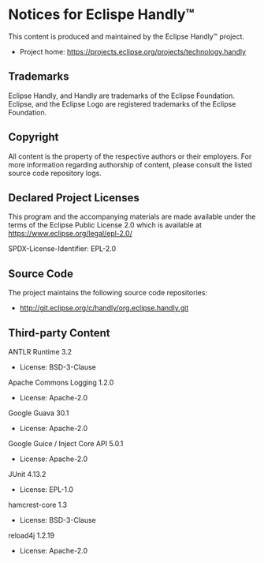 Notices for Eclispe Handly™
==========================

This content is produced and maintained by the Eclipse Handly™ project.

 * Project home: https://projects.eclipse.org/projects/technology.handly

Trademarks
----------

Eclipse Handly, and Handly are trademarks of the Eclipse Foundation. Eclipse,
and the Eclipse Logo are registered trademarks of the Eclipse Foundation.

Copyright
---------

All content is the property of the respective authors or their employers.
For more information regarding authorship of content, please consult the
listed source code repository logs.

Declared Project Licenses
-------------------------

This program and the accompanying materials are made available under
the terms of the Eclipse Public License 2.0 which is available at
https://www.eclipse.org/legal/epl-2.0/

SPDX-License-Identifier: EPL-2.0

Source Code
-----------

The project maintains the following source code repositories:

 * http://git.eclipse.org/c/handly/org.eclipse.handly.git

Third-party Content
-------------------

ANTLR Runtime 3.2

 * License: BSD-3-Clause

Apache Commons Logging 1.2.0

 * License: Apache-2.0

Google Guava 30.1

 * License: Apache-2.0

Google Guice / Inject Core API 5.0.1

 * License: Apache-2.0

JUnit 4.13.2

 * License: EPL-1.0

hamcrest-core 1.3

 * License: BSD-3-Clause

reload4j 1.2.19

 * License: Apache-2.0
